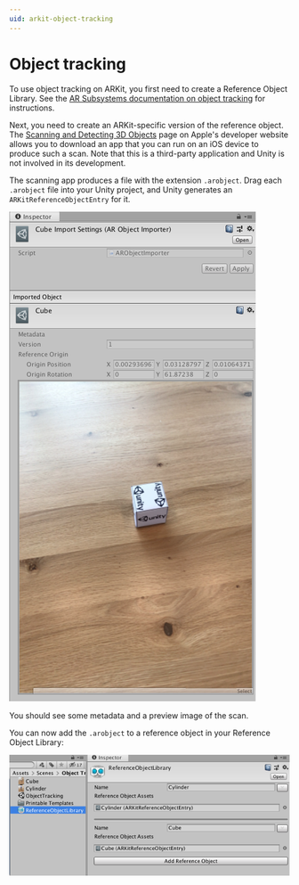 ```yaml
---
uid: arkit-object-tracking
---
```

# Object tracking

To use object tracking on ARKit, you first need to create a Reference Object Library. See the [AR Subsystems documentation on object tracking](xref:arsubsystems-object-tracking-subsystem) for instructions.

Next, you need to create an ARKit-specific version of the reference object. The [Scanning and Detecting 3D Objects](https://developer.apple.com/documentation/arkit/scanning_and_detecting_3d_objects) page on Apple's developer website allows you to download an app that you can run on an iOS device to produce such a scan. Note that this is a third-party application and Unity is not involved in its development.

The scanning app produces a file with the extension `.arobject`. Drag each `.arobject` file into your Unity project, and Unity generates an `ARKitReferenceObjectEntry` for it.

![Example scan](images/arobject-inspector.png "Example scan")

You should see some metadata and a preview image of the scan.

You can now add the `.arobject` to a reference object in your Reference Object Library:

![Example Reference Object Library](images/reference-object-library-inspector.png "Example Reference Object Library")
